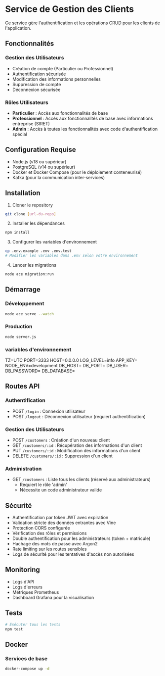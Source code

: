# Service de Gestion des Clients

Ce service gère l'authentification et les opérations CRUD pour les clients de l'application.

## Fonctionnalités

### Gestion des Utilisateurs
- Création de compte (Particulier ou Professionnel)
- Authentification sécurisée
- Modification des informations personnelles
- Suppression de compte
- Déconnexion sécurisée

### Rôles Utilisateurs
- **Particulier** : Accès aux fonctionnalités de base
- **Professionnel** : Accès aux fonctionnalités de base avec informations entreprise (SIRET)
- **Admin** : Accès à toutes les fonctionnalités avec code d'authentification spécial

## Configuration Requise
- Node.js (v18 ou supérieur)
- PostgreSQL (v14 ou supérieur)
- Docker et Docker Compose (pour le déploiement conteneurisé)
- Kafka (pour la communication inter-services)

## Installation

1. Cloner le repository
```bash
git clone [url-du-repo]
```

2. Installer les dépendances
```bash
npm install
```

3. Configurer les variables d'environnement
```bash
cp .env.example .env .env.test
# Modifier les variables dans .env selon votre environnement
```

4. Lancer les migrations
```bash
node ace migration:run
```

## Démarrage

### Développement
```bash
node ace serve --watch
```

### Production
```bash
node server.js
```
### variables d'environnement
TZ=UTC
PORT=3333
HOST=0.0.0.0
LOG_LEVEL=info
APP_KEY=
NODE_ENV=development
DB_HOST=
DB_PORT=
DB_USER=
DB_PASSWORD=
DB_DATABASE=

## Routes API

### Authentification
- POST `/login` : Connexion utilisateur
- POST `/logout` : Déconnexion utilisateur (requiert authentification)

### Gestion des Utilisateurs
- POST `/customers` : Création d'un nouveau client
- GET `/customers/:id` : Récupération des informations d'un client
- PUT `/customers/:id` : Modification des informations d'un client
- DELETE `/customers/:id` : Suppression d'un client

### Administration
- GET `/customers` : Liste tous les clients (réservé aux administrateurs)
  - Requiert le rôle 'admin'
  - Nécessite un code administrateur valide

## Sécurité
- Authentification par token JWT avec expiration
- Validation stricte des données entrantes avec Vine
- Protection CORS configurée
- Vérification des rôles et permissions
- Double authentification pour les administrateurs (token + matricule)
- Hachage des mots de passe avec Argon2
- Rate limiting sur les routes sensibles
- Logs de sécurité pour les tentatives d'accès non autorisées

## Monitoring
- Logs d'API
- Logs d'erreurs
- Métriques Prometheus
- Dashboard Grafana pour la visualisation

## Tests
```bash
# Exécuter tous les tests
npm test
```

## Docker
### Services de base
```bash
docker-compose up -d
```

